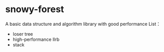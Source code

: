 # snowy-forest
A basic data structure and algorithm library with good performance
List：
- loser tree
- high-performance llrb
- stack
